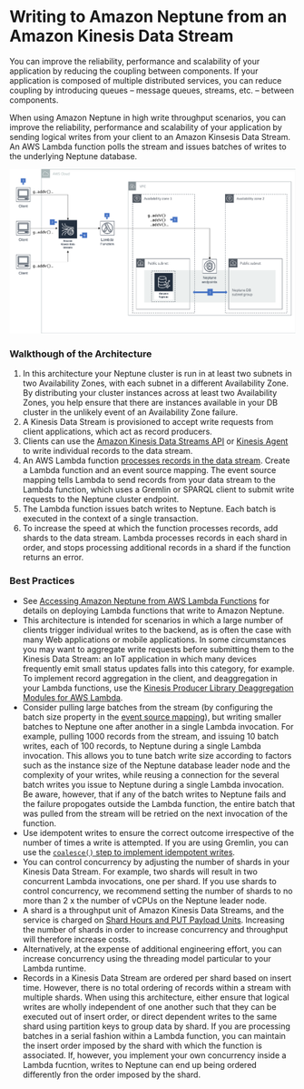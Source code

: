# Writing to Amazon Neptune from an Amazon Kinesis Data Stream

You can improve the reliability, performance and scalability of your application by reducing the coupling between components. If your application is composed of multiple distributed services, you can reduce coupling by introducing queues – message queues, streams, etc. – between components.

When using Amazon Neptune in high write throughput scenarios, you can improve the reliability, performance and scalability of your application by sending logical writes from your client to an Amazon Kinsesis Data Stream. An AWS Lambda function  polls the stream and issues batches of writes to the underlying Neptune database.

![Kinesis Neptune](kinesis-neptune.png)

### Walkthough of the Architecture

  1. In this architecture your Neptune cluster is run in at least two subnets in two Availability Zones, with each subnet in a different Availability Zone. By distributing your cluster instances across at least two Availability Zones, you help ensure that there are instances available in your DB cluster in the unlikely event of an Availability Zone failure.
  2. A Kinesis Data Stream is provisioned to accept write requests from client applications, which act as record producers.
  3. Clients can use the [Amazon Kinesis Data Streams API](https://docs.aws.amazon.com/streams/latest/dev/developing-producers-with-sdk.html) or [Kinesis Agent](https://docs.aws.amazon.com/streams/latest/dev/writing-with-agents.html) to write individual records to the data stream.
  4. An AWS Lambda function [processes records in the data stream](https://docs.aws.amazon.com/lambda/latest/dg/with-kinesis.html). Create a Lambda function and an event source mapping. The event source mapping tells Lambda to send records from your data stream to the Lambda function, which uses a Gremlin or SPARQL client to submit write requests to the Neptune cluster endpoint.
  5. The Lambda function issues batch writes to Neptune. Each batch is executed in the context of a single transaction. 
  6. To increase the speed at which the function processes records, add shards to the data stream. Lambda processes records in each shard in order, and stops processing additional records in a shard if the function returns an error.

### Best Practices

  * See [Accessing Amazon Neptune from AWS Lambda Functions](../../src/accessing-from-aws-lambda) for details on deploying Lambda functions that write to Amazon Neptune.
  * This architecture is intended for scenarios in which a large number of clients trigger individual writes to the backend, as is often the case with many Web applications or mobile applications. In some circumstances you may want to aggregate write requests before submitting them to the Kinesis Data Stream: an IoT application in which many devices frequently emit small status updates falls into this category, for example. To implement record aggregation in the client, and deaggregation in your Lambda functions, use the [Kinesis Producer Library Deaggregation Modules for AWS Lambda](https://github.com/awslabs/kinesis-aggregation).
  * Consider pulling large batches from the stream (by configuring the batch size property in the [event source mapping](https://docs.aws.amazon.com/lambda/latest/dg/with-kinesis.html#services-kinesis-eventsourcemapping)), but writing smaller batches to Neptune one after another in a single Lambda invocation. For example, pulling 1000 records from the stream, and issuing 10 batch writes, each of 100 records, to Neptune during a single Lambda invocation. This allows you to tune batch write size according to factors such as the instance size of the Neptune database leader node and the complexity of your writes, while reusing a connection for the several batch writes you issue to Neptune during a single Lambda invocation. Be aware, however, that if any of the batch writes to Neptune fails and the failure propogates outside the Lambda function, the entire batch that was pulled from the stream will be retried on the next invocation of the function. 
  * Use idempotent writes to ensure the correct outcome irrespective of the number of times a write is attempted. If you are using Gremlin, you can use the [`coalesce()` step to implement idempotent writes](http://kelvinlawrence.net/book/Gremlin-Graph-Guide.html#coaladdv).
  * You can control concurrency by adjusting the number of shards in your Kinesis Data Stream. For example, two shards will result in two concurrent Lambda invocations, one per shard. If you use shards to control concurrency, we recommend setting the number of shards to no more than 2 x the number of vCPUs on the Neptune leader node.
  * A shard is a throughput unit of Amazon Kinesis Data Streams, and the service is charged on [Shard Hours and PUT Payload Units](https://aws.amazon.com/kinesis/data-streams/pricing/). Increasing the number of shards in order to increase concurrency and throughput will therefore increase costs. 
  * Alternatively, at the expense of additional engineering effort, you can increase concurrency using the threading model particular to your Lambda runtime.
  * Records in a Kinesis Data Stream are ordered per shard based on insert time. However, there is no total ordering of records within a stream with multiple shards. When using this architecture, either ensure that logical writes are wholly independent of one another such that they can be executed out of insert order, or direct dependent writes to the same shard using partition keys to group data by shard. If you are processing batches in a serial fashion within a Lambda function, you can maintain the insert order imposed by the shard with which the function is associated. If, however, you implement your own concurrency inside a Lambda fucntion, writes to Neptune can end up being ordered differently fron the order imposed by the shard.